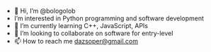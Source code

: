 - 👋 Hi, I’m @bologolob
-  I’m interested in Python programming and software development
- 🌱 I’m currently learning C++, JavaScript, APIs
- 💞️ I’m looking to collaborate on software for entry-level
- 📫 How to reach me dazsoper@gmail.com

<!---
bologolob/bologolob is a ✨ special ✨ repository because its `README.md` (this file) appears on your GitHub profile.
You can click the Preview link to take a look at your changes.
--->
